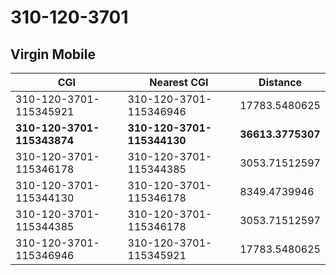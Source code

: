# 310-120-3701
## Virgin Mobile


| CGI | Nearest CGI | Distance |
|-----|-------------|----------|
| 310-120-3701-115345921 | 310-120-3701-115346946 | 17783.5480625 |
| **310-120-3701-115343874** | **310-120-3701-115344130** | **36613.3775307** |
| 310-120-3701-115346178 | 310-120-3701-115344385 | 3053.71512597 |
| 310-120-3701-115344130 | 310-120-3701-115346178 | 8349.4739946 |
| 310-120-3701-115344385 | 310-120-3701-115346178 | 3053.71512597 |
| 310-120-3701-115346946 | 310-120-3701-115345921 | 17783.5480625 |
